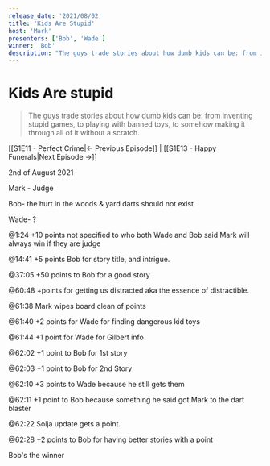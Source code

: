 ```yaml
---
release_date: '2021/08/02'
title: 'Kids Are Stupid'
host: 'Mark'
presenters: ['Bob', 'Wade']
winner: 'Bob'
description: "The guys trade stories about how dumb kids can be: from inventing stupid games, to playing with banned toys, to somehow making it through all of it without a scratch."
---
```


# Kids Are stupid

> The guys trade stories about how dumb kids can be: from inventing stupid games, to playing with banned toys, to somehow making it through all of it without a scratch.

[[S1E11 - Perfect Crime|← Previous Episode]] | [[S1E13 - Happy Funerals|Next Episode →]]

2nd of August 2021

  

Mark - Judge

  

Bob- the hurt in the woods & yard darts should not exist

  

Wade- ?

  

@1:24 +10 points not specified to who both Wade and Bob said Mark will always win if they are judge

  

@14:41 +5 points Bob for story title, and intrigue.

  

@37:05 +50 points to Bob for a good story

  

@60:48 +points for getting us distracted aka the essence of distractible.

  

@61:38 Mark wipes board clean of points

  

@61:40 +2 points for Wade for finding dangerous kid toys

  

@61:44 +1 point for Wade for Gilbert info

  

@62:02 +1 point to Bob for 1st story

  

@62:03 +1 point to Bob for 2nd Story

  

@62:10 +3 points to Wade because he still gets them

  

@62:11 +1 point to Bob because something he said got Mark to the dart blaster

  

@62:22 Solja update gets a point.

  

@62:28 +2 points to Bob for having better stories with a point

  

Bob's the winner